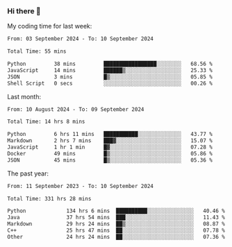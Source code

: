 ### Hi there 👋

My coding time for last week:

<!--START_SECTION:week-->

```txt
From: 03 September 2024 - To: 10 September 2024

Total Time: 55 mins

Python         38 mins         █████████████████░░░░░░░░   68.56 %
JavaScript     14 mins         ██████▒░░░░░░░░░░░░░░░░░░   25.33 %
JSON           3 mins          █▒░░░░░░░░░░░░░░░░░░░░░░░   05.85 %
Shell Script   0 secs          ░░░░░░░░░░░░░░░░░░░░░░░░░   00.26 %
```

<!--END_SECTION:week-->

Last month:

<!--START_SECTION:month-->

```txt
From: 10 August 2024 - To: 09 September 2024

Total Time: 14 hrs 8 mins

Python         6 hrs 11 mins   ███████████░░░░░░░░░░░░░░   43.77 %
Markdown       2 hrs 7 mins    ███▓░░░░░░░░░░░░░░░░░░░░░   15.07 %
JavaScript     1 hr 1 min      █▓░░░░░░░░░░░░░░░░░░░░░░░   07.28 %
Docker         49 mins         █▒░░░░░░░░░░░░░░░░░░░░░░░   05.86 %
JSON           45 mins         █▒░░░░░░░░░░░░░░░░░░░░░░░   05.36 %
```

<!--END_SECTION:month-->

The past year:

<!--START_SECTION:year-->

```txt
From: 11 September 2023 - To: 10 September 2024

Total Time: 331 hrs 28 mins

Python             134 hrs 6 mins  ██████████░░░░░░░░░░░░░░░   40.46 %
Java               37 hrs 54 mins  ███░░░░░░░░░░░░░░░░░░░░░░   11.43 %
Markdown           29 hrs 24 mins  ██▒░░░░░░░░░░░░░░░░░░░░░░   08.87 %
C++                25 hrs 47 mins  ██░░░░░░░░░░░░░░░░░░░░░░░   07.78 %
Other              24 hrs 24 mins  ██░░░░░░░░░░░░░░░░░░░░░░░   07.36 %
```

<!--END_SECTION:year-->
